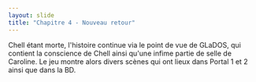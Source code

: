 ```yaml
---
layout: slide
title: "Chapitre 4 - Nouveau retour"
---
```


Chell étant morte, l'histoire continue via le point de vue de GLaDOS, qui contient la conscience de Chell ainsi qu'une infime partie de selle de Caroline. Le jeu montre alors divers scènes qui ont lieux dans Portal 1 et 2 ainsi que dans la BD.